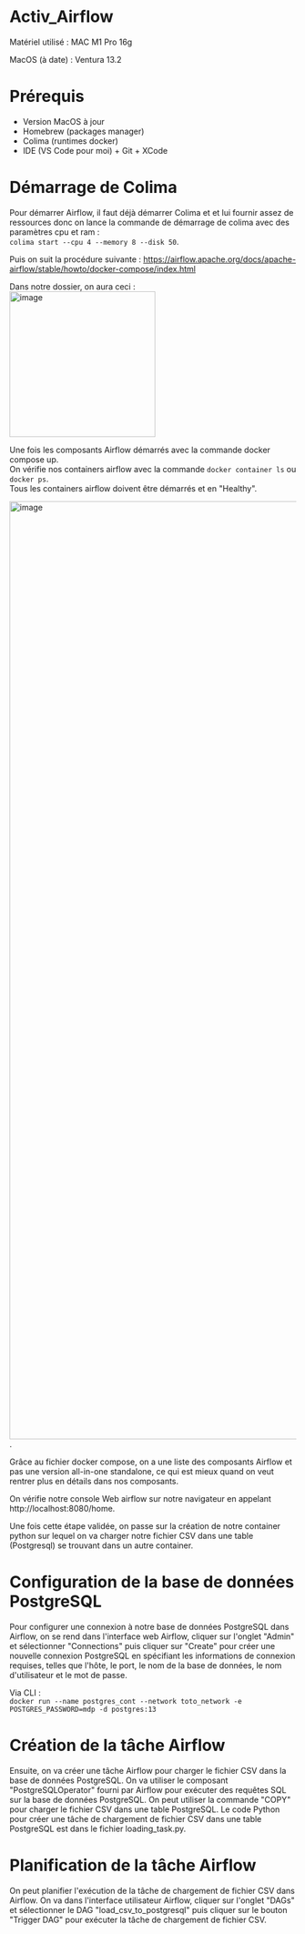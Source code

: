# Activ_Airflow

Matériel utilisé : MAC M1 Pro 16g

MacOS (à date) : Ventura 13.2

# Prérequis

- Version MacOS à jour
- Homebrew (packages manager)
- Colima (runtimes docker)
- IDE (VS Code pour moi) + Git + XCode

# Démarrage de Colima

Pour démarrer Airflow, il faut déjà démarrer Colima et et lui fournir assez de ressources donc on lance la commande de démarrage de colima avec des paramètres cpu et ram :   
`colima start --cpu 4 --memory 8 --disk 50`. 

Puis on suit la procédure suivante : https://airflow.apache.org/docs/apache-airflow/stable/howto/docker-compose/index.html

Dans notre dossier, on aura ceci :  
<img width="256" alt="image" src="https://user-images.githubusercontent.com/45535819/223383697-b8e9319e-928d-4233-ac79-656802fb691a.png">


Une fois les composants Airflow démarrés avec la commande docker compose up.  
On vérifie nos containers airflow avec la commande `docker container ls` ou `docker ps`.  
Tous les containers airflow doivent être démarrés et en "Healthy".  

<img width="1649" alt="image" src="https://user-images.githubusercontent.com/45535819/223462244-38fb2062-d31a-48b4-a271-b3f1cb78fa36.png">. 

Grâce au fichier docker compose, on a une liste des composants Airflow et pas une version all-in-one standalone, ce qui est mieux quand on veut rentrer plus en détails dans nos composants.  

On vérifie notre console Web airflow sur notre navigateur en appelant  http://localhost:8080/home.  

Une fois cette étape validée, on passe sur la création de notre container python sur lequel on va charger notre fichier CSV dans une table (Postgresql) se trouvant dans un autre container.  

# Configuration de la base de données PostgreSQL

Pour configurer une connexion à notre base de données PostgreSQL dans Airflow, on se rend dans l'interface web Airflow, cliquer sur l'onglet "Admin" et sélectionner "Connections" puis cliquer sur "Create" pour créer une nouvelle connexion PostgreSQL en spécifiant les informations de connexion requises, telles que l'hôte, le port, le nom de la base de données, le nom d'utilisateur et le mot de passe.  

Via CLI :  
`docker run --name postgres_cont --network toto_network -e POSTGRES_PASSWORD=mdp -d postgres:13`


# Création de la tâche Airflow

Ensuite, on va créer une tâche Airflow pour charger le fichier CSV dans la base de données PostgreSQL. On va utiliser le composant "PostgreSQLOperator" fourni par Airflow pour exécuter des requêtes SQL sur la base de données PostgreSQL. On peut utiliser la commande "COPY" pour charger le fichier CSV dans une table PostgreSQL. Le code Python pour créer une tâche de chargement de fichier CSV dans une table PostgreSQL est dans le fichier loading_task.py.  

# Planification de la tâche Airflow

On peut planifier l'exécution de la tâche de chargement de fichier CSV dans Airflow. On va dans l'interface utilisateur Airflow, cliquer sur l'onglet "DAGs" et sélectionner le DAG "load_csv_to_postgresql" puis cliquer sur le bouton "Trigger DAG" pour exécuter la tâche de chargement de fichier CSV.

